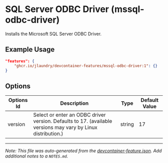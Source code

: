 
# SQL Server ODBC Driver (mssql-odbc-driver)

Installs the Microsoft SQL Server ODBC Driver.

## Example Usage

```json
"features": {
    "ghcr.io/jlaundry/devcontainer-features/mssql-odbc-driver:1": {}
}
```

## Options

| Options Id | Description | Type | Default Value |
|-----|-----|-----|-----|
| version | Select or enter an ODBC driver version. Defaults to 17. (available versions may vary by Linux distribution.) | string | 17 |



---

_Note: This file was auto-generated from the [devcontainer-feature.json](https://github.com/jlaundry/devcontainer-features/blob/main/src/mssql-odbc-driver/devcontainer-feature.json).  Add additional notes to a `NOTES.md`._
